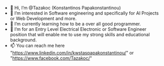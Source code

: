 - 👋 Hi, I’m @Tazakoc (Konstantinos Papakonstantinou)
- 👀 I’m interested in Software engineering and specifically for AI Projects or Web Development and more.
- 🌱 I’m currently learning how to be a over all good programmer.
- 💞️ I’m for an Entry Level Electrical Electronic or Software Engineer position that will enable me to use my strong skills and educational background.
- 📫 You can reach me here "https://www.linkedin.com/in/kwstaspapakonstantinou/" or "https://www.facebook.com/Tazakoc/"
<!---
tazakoc/tazakoc is a ✨ special ✨ repository because its `README.md` (this file) appears on your GitHub profile.
You can click the Preview link to take a look at your changes.
--->
